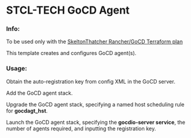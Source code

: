 # STCL-TECH GoCD Agent

### Info:

 To be used only with the [SkeltonThatcher Rancher/GoCD Terraform plan](https://github.com/SkeltonThatcher/aws-terraform-rancher-single-node-ha-gocd)

 This template creates and configures GoCD agent(s).

### Usage:

  Obtain the auto-registration key from config XML in the GoCD server.

  Add the GoCD agent stack.

  Upgrade the GoCD agent stack, specifying a named host scheduling rule for **gocdagt_hst**.

  Launch the GoCD agent stack, specifying the **gocdio-server service**, the number of agents required, and inputting the registration key.
